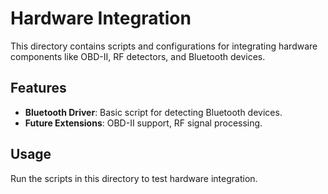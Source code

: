 
# Hardware Integration
This directory contains scripts and configurations for integrating hardware components like OBD-II, RF detectors, and Bluetooth devices.

## Features
- **Bluetooth Driver**: Basic script for detecting Bluetooth devices.
- **Future Extensions**: OBD-II support, RF signal processing.

## Usage
Run the scripts in this directory to test hardware integration.
